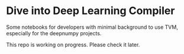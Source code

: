 # Dive into Deep Learning Compiler

Some notebooks for developers with minimal background to use TVM, especially for
the deepnumpy projects.

This repo is working on progress. Please check it later.
